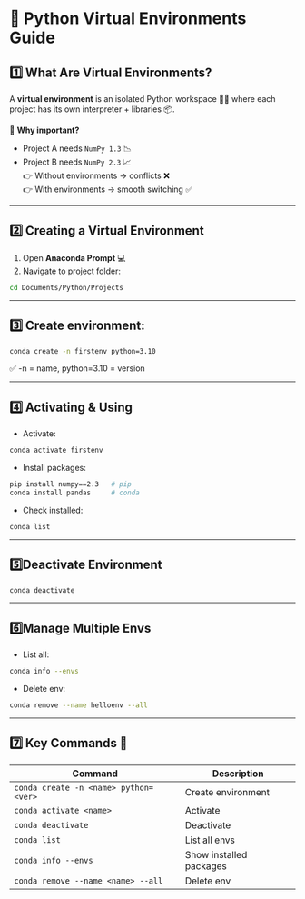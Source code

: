 # 🐍 Python Virtual Environments Guide  

## 1️⃣ What Are Virtual Environments?  
A **virtual environment** is an isolated Python workspace 🧑‍💻 where each project has its own interpreter + libraries 📦.  

🔑 **Why important?**  
- Project A needs `NumPy 1.3` 📉  
- Project B needs `NumPy 2.3` 📈  
👉 Without environments → conflicts ❌  
👉 With environments → smooth switching ✅  

---

## 2️⃣ Creating a Virtual Environment  
1. Open **Anaconda Prompt** 💻  
2. Navigate to project folder:  
```bash
cd Documents/Python/Projects

```
---
## 3️⃣ Create environment:
```bash
conda create -n firstenv python=3.10
```
✅ -n = name, python=3.10 = version

---

## 4️⃣ Activating & Using
- Activate:
```bash
conda activate firstenv
```
- Install packages:
```bash
pip install numpy==2.3   # pip
conda install pandas     # conda
```
- Check installed:
```bash
conda list

```

---

## 5️⃣Deactivate Environment
```bash
conda deactivate
```

---

## 6️⃣Manage Multiple Envs
- List all:
```bash
conda info --envs
```
- Delete env:
```bash
conda remove --name helloenv --all
```
---
## 7️⃣ Key Commands 📝

| Command | Description |
| ------ | ------ |
| `conda create -n <name> python=<ver>` | Create environment |
| `conda activate <name>` |Activate |
| `conda deactivate` | Deactivate |
| `conda list` | List all envs |
| `conda info --envs` | Show installed packages|
| `conda remove --name <name> --all` | Delete env |

